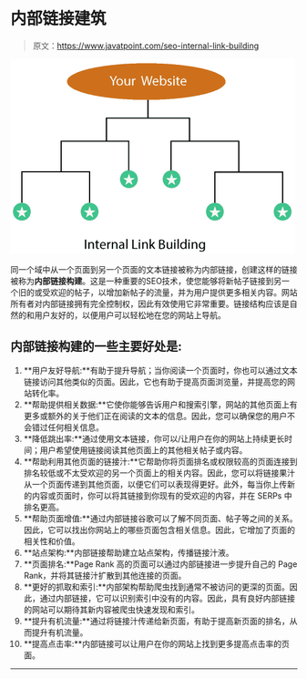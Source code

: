 # 内部链接建筑

> 原文：<https://www.javatpoint.com/seo-internal-link-building>

![SEO Internet link building 1](img/e09f3f80ceb4fe1c4498203ad4206279.png)

同一个域中从一个页面到另一个页面的文本链接被称为内部链接，创建这样的链接被称为**内部链接构建**。这是一种重要的SEO技术，使您能够将新帖子链接到另一个旧的或受欢迎的帖子，以增加新帖子的流量，并为用户提供更多相关内容。网站所有者对内部链接拥有完全控制权，因此有效使用它非常重要。链接结构应该是自然的和用户友好的，以便用户可以轻松地在您的网站上导航。

## 内部链接构建的一些主要好处是:

1.  **用户友好导航:**有助于提升导航；当你阅读一个页面时，你也可以通过文本链接访问其他类似的页面。因此，它也有助于提高页面浏览量，并提高您的网站转化率。
2.  **帮助提供相关数据:**它使你能够告诉用户和搜索引擎，网站的其他页面上有更多或额外的关于他们正在阅读的文本的信息。因此，您可以确保您的用户不会错过任何相关信息。
3.  **降低跳出率:**通过使用文本链接，你可以/让用户在你的网站上持续更长时间；用户希望使用链接阅读其他页面上的其他相关帖子或内容。
4.  **帮助利用其他页面的链接汁:**它帮助你将页面排名或权限较高的页面连接到排名较低或不太受欢迎的另一个页面上的相关内容。因此，您可以将链接果汁从一个页面传递到其他页面，以便它们可以表现得更好。此外，每当你上传新的内容或页面时，你可以将其链接到你现有的受欢迎的内容，并在 SERPs 中排名更高。
5.  **帮助页面增值:**通过内部链接谷歌可以了解不同页面、帖子等之间的关系。因此，它可以找出你网站上的哪些页面包含相关信息。因此，它增加了页面的相关性和价值。
6.  **站点架构:**内部链接帮助建立站点架构，传播链接汁液。
7.  **页面排名:**Page Rank 高的页面可以通过内部链接进一步提升自己的 Page Rank，并将其链接汁扩散到其他连接的页面。
8.  **更好的抓取和索引:**内部架构帮助爬虫找到通常不被访问的更深的页面。因此，通过内部链接，它可以识别索引中没有的内容。因此，具有良好内部链接的网站可以期待其新内容被爬虫快速发现和索引。
9.  **提升有机流量:**通过将链接汁传递给新页面，有助于提高新页面的排名，从而提升有机流量。
10.  **提高点击率:**内部链接可以让用户在你的网站上找到更多提高点击率的页面。

* * *